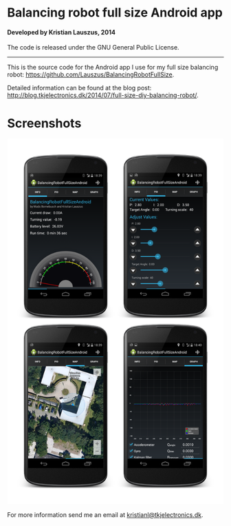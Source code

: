 # Balancing robot full size Android app
#### Developed by Kristian Lauszus, 2014

The code is released under the GNU General Public License.
_________

This is the source code for the Android app I use for my full size balancing robot: <https://github.com/Lauszus/BalancingRobotFullSize>.

Detailed information can be found at the blog post: <http://blog.tkjelectronics.dk/2014/07/full-size-diy-balancing-robot/>.

# Screenshots

![Screenshots](app_screenshots.png)

For more information send me an email at <kristianl@tkjelectronics.dk>.